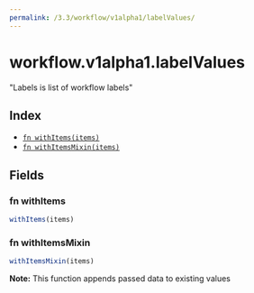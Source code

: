 ```yaml
---
permalink: /3.3/workflow/v1alpha1/labelValues/
---
```


# workflow.v1alpha1.labelValues

"Labels is list of workflow labels"

## Index

* [`fn withItems(items)`](#fn-withitems)
* [`fn withItemsMixin(items)`](#fn-withitemsmixin)

## Fields

### fn withItems

```ts
withItems(items)
```



### fn withItemsMixin

```ts
withItemsMixin(items)
```



**Note:** This function appends passed data to existing values